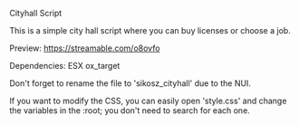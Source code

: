 Cityhall Script

This is a simple city hall script where you can buy licenses or choose a job.

Preview: https://streamable.com/o8ovfo

Dependencies:
            ESX
            ox_target
            
Don't forget to rename the file to 'sikosz_cityhall' due to the NUI.

If you want to modify the CSS, you can easily open 'style.css' and change the variables in the :root; you don't need to search for each one.
